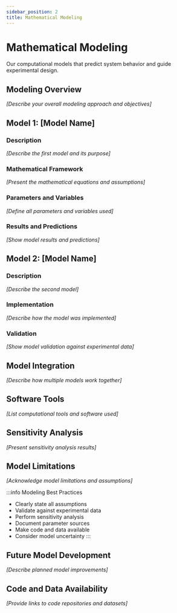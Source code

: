```yaml
---
sidebar_position: 2
title: Mathematical Modeling
---
```


# Mathematical Modeling

Our computational models that predict system behavior and guide experimental design.

## Modeling Overview

*[Describe your overall modeling approach and objectives]*

## Model 1: [Model Name]

### Description
*[Describe the first model and its purpose]*

### Mathematical Framework
*[Present the mathematical equations and assumptions]*

### Parameters and Variables
*[Define all parameters and variables used]*

### Results and Predictions
*[Show model results and predictions]*

## Model 2: [Model Name]

### Description  
*[Describe the second model]*

### Implementation
*[Describe how the model was implemented]*

### Validation
*[Show model validation against experimental data]*

## Model Integration

*[Describe how multiple models work together]*

## Software Tools

*[List computational tools and software used]*

## Sensitivity Analysis

*[Present sensitivity analysis results]*

## Model Limitations

*[Acknowledge model limitations and assumptions]*

:::info Modeling Best Practices
- Clearly state all assumptions
- Validate against experimental data
- Perform sensitivity analysis
- Document parameter sources
- Make code and data available
- Consider model uncertainty
:::

## Future Model Development

*[Describe planned model improvements]*

## Code and Data Availability

*[Provide links to code repositories and datasets]*